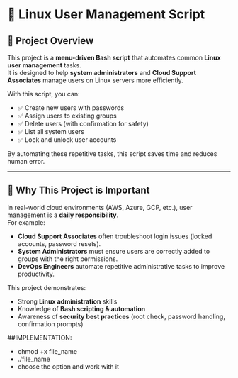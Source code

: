 # 🐧 Linux User Management Script

## 📌 Project Overview
This project is a **menu-driven Bash script** that automates common **Linux user management** tasks.  
It is designed to help **system administrators** and **Cloud Support Associates** manage users on Linux servers more efficiently.

With this script, you can:
- ✅ Create new users with passwords  
- ✅ Assign users to existing groups  
- ✅ Delete users (with confirmation for safety)  
- ✅ List all system users  
- ✅ Lock and unlock user accounts  

By automating these repetitive tasks, this script saves time and reduces human error.

---

## 🎯 Why This Project is Important
In real-world cloud environments (AWS, Azure, GCP, etc.), user management is a **daily responsibility**.  
For example:
- **Cloud Support Associates** often troubleshoot login issues (locked accounts, password resets).  
- **System Administrators** must ensure users are correctly added to groups with the right permissions.  
- **DevOps Engineers** automate repetitive administrative tasks to improve productivity.  

This project demonstrates:
- Strong **Linux administration** skills  
- Knowledge of **Bash scripting & automation**  
- Awareness of **security best practices** (root check, password handling, confirmation prompts)  



##IMPLEMENTATION:
- chmod +x file_name
- ./file_name
- choose the option and work with it

